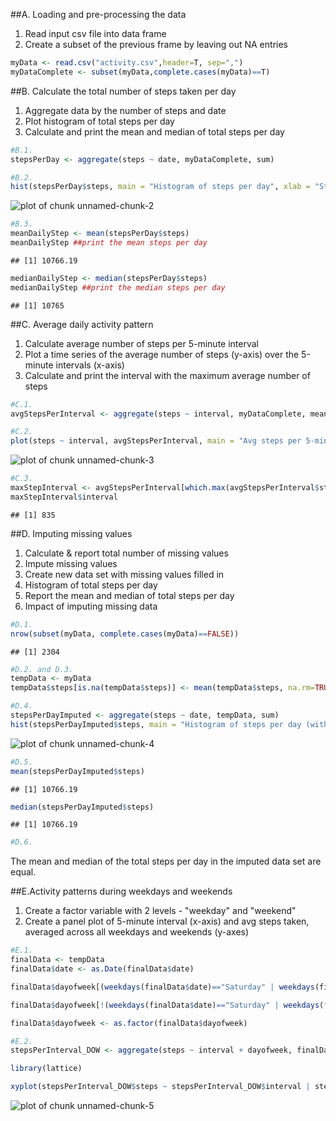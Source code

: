 

##A. Loading and pre-processing the data
1. Read input csv file into data frame 
2. Create a subset of the previous frame by leaving out NA entries 


```r
myData <- read.csv("activity.csv",header=T, sep=",")
myDataComplete <- subset(myData,complete.cases(myData)==T)
```

##B. Calculate the total number of steps taken per day 
1. Aggregate data by the number of steps and date 
2. Plot histogram of total steps per day
3. Calculate and print the mean and median of total steps per day


```r
#B.1.
stepsPerDay <- aggregate(steps ~ date, myDataComplete, sum)

#B.2.
hist(stepsPerDay$steps, main = "Histogram of steps per day", xlab = "Steps per day", col = "grey")
```

![plot of chunk unnamed-chunk-2](figure/unnamed-chunk-2-1.png) 

```r
#B.3.
meanDailyStep <- mean(stepsPerDay$steps)
meanDailyStep ##print the mean steps per day
```

```
## [1] 10766.19
```

```r
medianDailyStep <- median(stepsPerDay$steps)
medianDailyStep ##print the median steps per day
```

```
## [1] 10765
```

##C. Average daily activity pattern
1. Calculate average number of steps per 5-minute interval
2. Plot a time series of the average number of steps (y-axis) over the 5-minute intervals (x-axis)
3. Calculate and print the interval with the maximum average number of steps


```r
#C.1.
avgStepsPerInterval <- aggregate(steps ~ interval, myDataComplete, mean)

#C.2.
plot(steps ~ interval, avgStepsPerInterval, main = "Avg steps per 5-minute interval", xlab = "Interval", ylab="Steps", type="l", col = "blue")
```

![plot of chunk unnamed-chunk-3](figure/unnamed-chunk-3-1.png) 

```r
#C.3.
maxStepInterval <- avgStepsPerInterval[which.max(avgStepsPerInterval$steps),]
maxStepInterval$interval
```

```
## [1] 835
```

##D. Imputing missing values
1. Calculate & report total number of missing values
2. Impute missing values 
3. Create new data set with missing values filled in
4. Histogram of total steps per day
5. Report the mean and median of total steps per day
6. Impact of imputing missing data


```r
#D.1.
nrow(subset(myData, complete.cases(myData)==FALSE))
```

```
## [1] 2304
```

```r
#D.2. and D.3.
tempData <- myData
tempData$steps[is.na(tempData$steps)] <- mean(tempData$steps, na.rm=TRUE)

#D.4.
stepsPerDayImputed <- aggregate(steps ~ date, tempData, sum)
hist(stepsPerDayImputed$steps, main = "Histogram of steps per day (with imputed NA values)", xlab = "Steps per day", col = "grey")
```

![plot of chunk unnamed-chunk-4](figure/unnamed-chunk-4-1.png) 

```r
#D.5.
mean(stepsPerDayImputed$steps)
```

```
## [1] 10766.19
```

```r
median(stepsPerDayImputed$steps)
```

```
## [1] 10766.19
```

```r
#D.6.
```

The mean and median of the total steps per day in the imputed data set are equal.  

##E.Activity patterns during weekdays and weekends
1. Create a factor variable with 2 levels - "weekday" and "weekend"
2. Create a panel plot of 5-minute interval (x-axis) and avg steps taken, averaged across all weekdays and weekends (y-axes)  


```r
#E.1.
finalData <- tempData
finalData$date <- as.Date(finalData$date)

finalData$dayofweek[(weekdays(finalData$date)=="Saturday" | weekdays(finalData$date)=="Sunday")] <- "weekend"

finalData$dayofweek[!(weekdays(finalData$date)=="Saturday" | weekdays(finalData$date)=="Sunday")] <- "weekday"

finalData$dayofweek <- as.factor(finalData$dayofweek)

#E.2.
stepsPerInterval_DOW <- aggregate(steps ~ interval + dayofweek, finalData, mean)

library(lattice)

xyplot(stepsPerInterval_DOW$steps ~ stepsPerInterval_DOW$interval | stepsPerInterval_DOW$dayofweek, main="Average steps per interval by day of week", xlab="Interval", ylab="Steps", type="l", layout=c(1,2)) 
```

![plot of chunk unnamed-chunk-5](figure/unnamed-chunk-5-1.png) 

